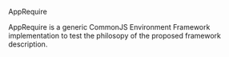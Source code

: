 AppRequire

AppRequire is a generic CommonJS Environment Framework implementation to test the philosopy of the proposed framework description.

